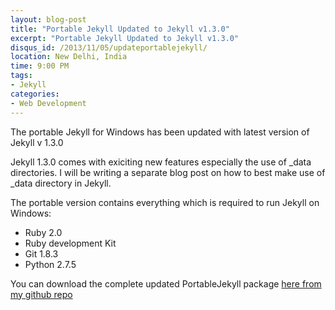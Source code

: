 ```yaml
---
layout: blog-post
title: "Portable Jekyll Updated to Jekyll v1.3.0"
excerpt: "Portable Jekyll Updated to Jekyll v1.3.0"
disqus_id: /2013/11/05/updateportablejekyll/
location: New Delhi, India
time: 9:00 PM
tags:
- Jekyll
categories:
- Web Development
---
```


The portable Jekyll for Windows has been updated with latest version of Jekyll v 1.3.0

Jekyll 1.3.0 comes with exiciting new features especially the use of \_data directories. I will be writing a separate blog post on how to best make use of \_data directory in Jekyll.

The portable version contains everything which is required to run Jekyll on Windows:

* Ruby 2.0
* Ruby development Kit
* Git 1.8.3
* Python 2.7.5

You can download the complete updated PortableJekyll package [here from my github repo](https://github.com/madhur/PortableJekyll)


